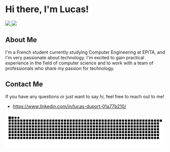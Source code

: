 # Hi there, I'm Lucas!
<div>
 <a href="https://github.com/lucasduport">
 <img height="180em" src="https://github-readme-stats.vercel.app/api?username=lucasduport&show_icons=true&theme=dracula&include_all_commits=true&count_private=true"/>
 <img height="180em" src="https://github-readme-stats.vercel.app/api/top-langs/?username=lucasduport&layout=compact&langs_count=4&theme=dracula"/>
 </a>
</div>
   
## About Me

I'm a French student currently studying Computer Engineering at EPITA, and I'm very passionate about technology. 
I'm excited to gain practical experience in the field of computer science and to work with a team of professionals who share my passion for technology.

## Contact Me
If you have any questions or just want to say hi, feel free to reach out to me!
- https://www.linkedin.com/in/lucas-duport-01a77b210/


![Snake animation](https://github.com/lucasduport/lucasduport/blob/main/funny_github_grid.svg)
